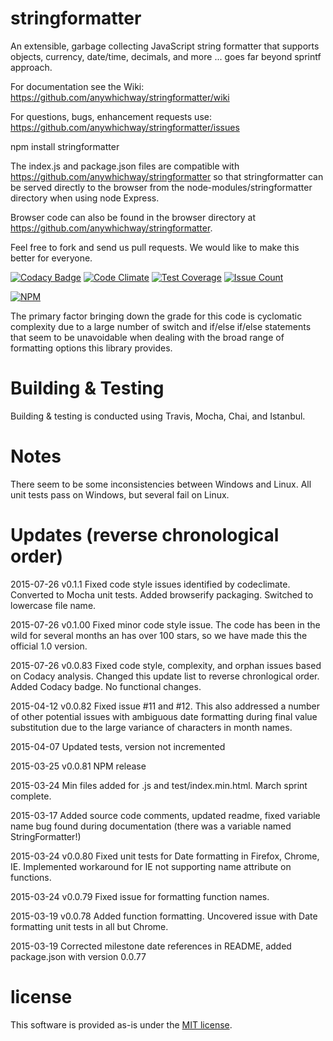 # stringformatter
An extensible, garbage collecting JavaScript string formatter that supports objects, currency, date/time, decimals, and more ... goes far beyond sprintf approach.

For documentation see the Wiki: https://github.com/anywhichway/stringformatter/wiki

For questions, bugs, enhancement requests use: https://github.com/anywhichway/stringformatter/issues

npm install stringformatter

The index.js and package.json files are compatible with https://github.com/anywhichway/stringformatter so that stringformatter can be served directly to the browser from the node-modules/stringformatter directory when using node Express.

Browser code can also be found in the browser directory at https://github.com/anywhichway/stringformatter.


Feel free to fork and send us pull requests. We would like to make this better for everyone.

[![Codacy Badge](https://api.codacy.com/project/badge/grade/ef215dac1bdd4df8943a26fca043b9c1)](https://www.codacy.com/app/syblackwell/stringformatter)
[![Code Climate](https://codeclimate.com/github/anywhichway/stringformatter/badges/gpa.svg)](https://codeclimate.com/github/anywhichway/stringformatter)
[![Test Coverage](https://codeclimate.com/github/anywhichway/stringformatter/badges/coverage.svg)](https://codeclimate.com/github/anywhichway/stringformatter/coverage)
[![Issue Count](https://codeclimate.com/github/anywhichway/stringformatter/badges/issue_count.svg)](https://codeclimate.com/github/anywhichway/stringformatter)

[![NPM](https://nodei.co/npm/stringformatter.png?downloads=true&downloadRank=true&stars=true)](https://nodei.co/npm/<stringformatter>/)

The primary factor bringing down the grade for this code is cyclomatic complexity due to a large number of switch and if/else if/else statements that seem to be unavoidable when dealing with the broad range of formatting options this library provides.

# Building & Testing

Building & testing is conducted using Travis, Mocha, Chai, and Istanbul.

# Notes

There seem to be some inconsistencies between Windows and Linux. All unit tests pass on Windows, but several fail on Linux.

# Updates (reverse chronological order)

2015-07-26 v0.1.1 Fixed code style issues identified by codeclimate. Converted to Mocha unit tests. Added browserify packaging. Switched to lowercase file name.

2015-07-26 v0.1.00 Fixed minor code style issue. The code has been in the wild for several months an has over 100 stars, so we have made this the official 1.0 version.

2015-07-26 v0.0.83 Fixed code style, complexity, and orphan issues based on Codacy analysis. Changed this update list to reverse chronlogical order. Added Codacy badge. No functional changes.

2015-04-12 v0.0.82 Fixed issue #11 and #12. This also addressed a number of other potential issues with ambiguous date formatting during final value substitution due to the large variance of characters in month names.

2015-04-07 Updated tests, version not incremented

2015-03-25 v0.0.81 NPM release

2015-03-24 Min files added for .js and test/index.min.html. March sprint complete.

2015-03-17 Added source code comments, updated readme, fixed variable name bug found during documentation (there was a variable named StringFormatter!)

2015-03-24 v0.0.80 Fixed unit tests for Date formatting in Firefox, Chrome, IE. Implemented workaround for IE not supporting name attribute on functions.

2015-03-24 v0.0.79 Fixed issue for formatting function names.

2015-03-19 v0.0.78 Added function formatting. Uncovered issue with Date formatting unit tests in all but Chrome.

2015-03-19 Corrected milestone date references in README, added package.json with version 0.0.77


# license

This software is provided as-is under the [MIT license](http://opensource.org/licenses/MIT).